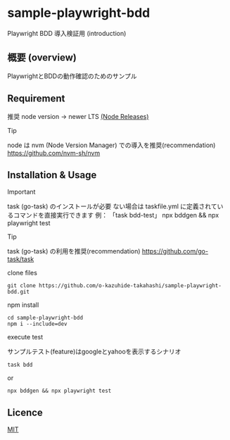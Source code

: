 # sample-playwright-bdd

Playwright BDD 導入検証用 (introduction)

## 概要 (overview)

PlaywrightとBDDの動作確認のためのサンプル

## Requirement

推奨 node version -> newer LTS
[(Node Releases)](https://nodejs.org/en/about/previous-releases)

> [!TIP]
> node は nvm (Node Version Manager) での導入を推奨(recommendation)
>   https://github.com/nvm-sh/nvm

## Installation & Usage

> [!IMPORTANT]
> task (go-task) のインストールが必要
> ない場合は taskfile.yml に定義されているコマンドを直接実行できます
> 例： 「task bdd-test」
>   npx bddgen && npx playwright test

> [!TIP]
> task (go-task) の利用を推奨(recommendation)
>   https://github.com/go-task/task

clone files

```shell
git clone https://github.com/o-kazuhide-takahashi/sample-playwright-bdd.git
```

npm install

```shell
cd sample-playwright-bdd
npm i --include=dev
```

execute test

サンプルテスト(feature)はgoogleとyahooを表示するシナリオ

```shell
task bdd
```

or 

```shell
npx bddgen && npx playwright test
```



## Licence

[MIT](https://github.com/o-kazuhide-takahashi/sample-playwright-bdd/LICENCE)
